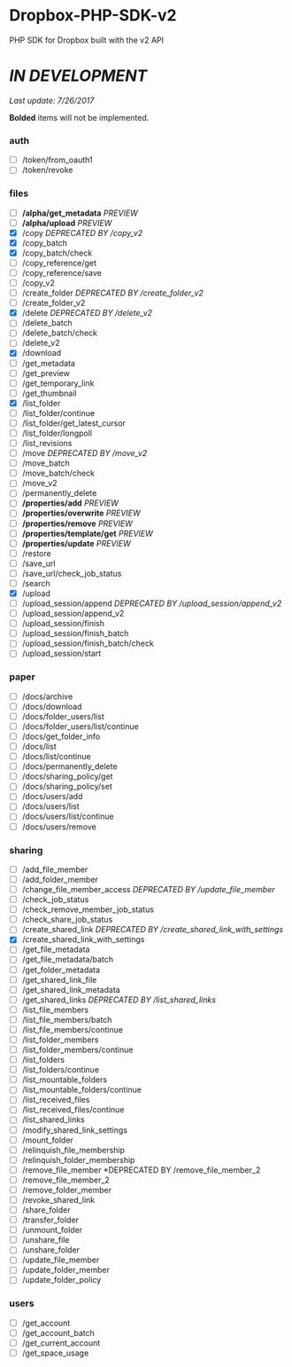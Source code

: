 # Dropbox-PHP-SDK-v2
PHP SDK for Dropbox built with the v2 API

*IN DEVELOPMENT*
================
*Last update: 7/26/2017*

**Bolded** items will not be implemented.

### auth
- [ ] /token/from_oauth1
- [ ] /token/revoke

### files
- [ ] **/alpha/get_metadata** *PREVIEW*
- [ ] **/alpha/upload** *PREVIEW*
- [x] /copy *DEPRECATED BY /copy_v2*
- [x] /copy_batch
- [x] /copy_batch/check
- [ ] /copy_reference/get
- [ ] /copy_reference/save
- [ ] /copy_v2
- [ ] /create_folder *DEPRECATED BY /create_folder_v2*
- [ ] /create_folder_v2
- [x] /delete *DEPRECATED BY /delete_v2*
- [ ] /delete_batch
- [ ] /delete_batch/check
- [ ] /delete_v2
- [x] /download
- [ ] /get_metadata
- [ ] /get_preview
- [ ] /get_temporary_link
- [ ] /get_thumbnail
- [x] /list_folder
- [ ] /list_folder/continue
- [ ] /list_folder/get_latest_cursor
- [ ] /list_folder/longpoll
- [ ] /list_revisions
- [ ] /move *DEPRECATED BY /move_v2*
- [ ] /move_batch
- [ ] /move_batch/check
- [ ] /move_v2
- [ ] /permanently_delete
- [ ] **/properties/add** *PREVIEW*
- [ ] **/properties/overwrite** *PREVIEW*
- [ ] **/properties/remove** *PREVIEW*
- [ ] **/properties/template/get** *PREVIEW*
- [ ] **/properties/update** *PREVIEW*
- [ ] /restore
- [ ] /save_url
- [ ] /save_url/check_job_status
- [ ] /search
- [x] /upload
- [ ] /upload_session/append *DEPRECATED BY /upload_session/append_v2*
- [ ] /upload_session/append_v2
- [ ] /upload_session/finish
- [ ] /upload_session/finish_batch
- [ ] /upload_session/finish_batch/check
- [ ] /upload_session/start

### paper
- [ ] /docs/archive
- [ ] /docs/download
- [ ] /docs/folder_users/list
- [ ] /docs/folder_users/list/continue
- [ ] /docs/get_folder_info
- [ ] /docs/list
- [ ] /docs/list/continue
- [ ] /docs/permanently_delete
- [ ] /docs/sharing_policy/get
- [ ] /docs/sharing_policy/set
- [ ] /docs/users/add
- [ ] /docs/users/list
- [ ] /docs/users/list/continue
- [ ] /docs/users/remove

### sharing
- [ ] /add_file_member
- [ ] /add_folder_member
- [ ] /change_file_member_access *DEPRECATED BY /update_file_member*
- [ ] /check_job_status
- [ ] /check_remove_member_job_status
- [ ] /check_share_job_status
- [ ] /create_shared_link *DEPRECATED BY /create_shared_link_with_settings*
- [x] /create_shared_link_with_settings
- [ ] /get_file_metadata
- [ ] /get_file_metadata/batch
- [ ] /get_folder_metadata
- [ ] /get_shared_link_file
- [ ] /get_shared_link_metadata
- [ ] /get_shared_links *DEPRECATED BY /list_shared_links*
- [ ] /list_file_members
- [ ] /list_file_members/batch
- [ ] /list_file_members/continue
- [ ] /list_folder_members
- [ ] /list_folder_members/continue
- [ ] /list_folders
- [ ] /list_folders/continue
- [ ] /list_mountable_folders
- [ ] /list_mountable_folders/continue
- [ ] /list_received_files
- [ ] /list_received_files/continue
- [ ] /list_shared_links
- [ ] /modify_shared_link_settings
- [ ] /mount_folder
- [ ] /relinquish_file_membership
- [ ] /relinquish_folder_membership
- [ ] /remove_file_member *DEPRECATED BY /remove_file_member_2
- [ ] /remove_file_member_2
- [ ] /remove_folder_member
- [ ] /revoke_shared_link
- [ ] /share_folder
- [ ] /transfer_folder
- [ ] /unmount_folder
- [ ] /unshare_file
- [ ] /unshare_folder
- [ ] /update_file_member
- [ ] /update_folder_member
- [ ] /update_folder_policy

### users
- [ ] /get_account
- [ ] /get_account_batch
- [ ] /get_current_account
- [ ] /get_space_usage
